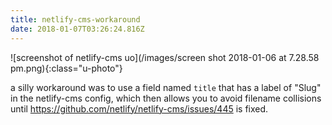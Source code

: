 ```yaml
---
title: netlify-cms-workaround
date: 2018-01-07T03:26:24.816Z
---
```

![screenshot of netlify-cms uo](/images/screen shot 2018-01-06 at 7.28.58 pm.png){:class="u-photo"}

a silly workaround was to use a field named `title` that has a label of "Slug" in the netlify-cms config, which then allows you to avoid filename collisions until <https://github.com/netlify/netlify-cms/issues/445> is fixed.
